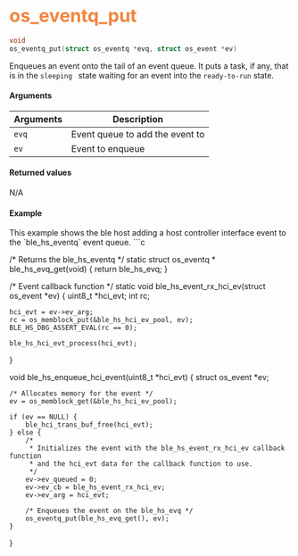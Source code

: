## <font color="#F2853F" style="font-size:24pt"> os_eventq_put</font>

```c
void
os_eventq_put(struct os_eventq *evq, struct os_event *ev)
```

Enqueues an event onto the tail of an event queue.  It puts a task, if any, that is in the `sleeping ` state waiting for an event into the `ready-to-run` state.


#### Arguments

| Arguments | Description |
|-----------|-------------|
| `evq` |  Event queue to add the event to |
| `ev` |  Event to enqueue |


#### Returned values

N/A

#### Example

<Add text to set up the context for the example here>
This example shows the ble host adding a host controller interface event to the `ble_hs_eventq` event queue.
```c

/* Returns the ble_hs_eventq */
static struct os_eventq *
ble_hs_evq_get(void)
{
    return ble_hs_evq;
}

/* Event callback function */
static void
ble_hs_event_rx_hci_ev(struct os_event *ev)
{
    uint8_t *hci_evt;
    int rc;

    hci_evt = ev->ev_arg;
    rc = os_memblock_put(&ble_hs_hci_ev_pool, ev);
    BLE_HS_DBG_ASSERT_EVAL(rc == 0);

    ble_hs_hci_evt_process(hci_evt);
}

void
ble_hs_enqueue_hci_event(uint8_t *hci_evt)
{
    struct os_event *ev;

    /* Allocates memory for the event */
    ev = os_memblock_get(&ble_hs_hci_ev_pool);

    if (ev == NULL) {
        ble_hci_trans_buf_free(hci_evt);
    } else {
        /* 
         * Initializes the event with the ble_hs_event_rx_hci_ev callback function 
         * and the hci_evt data for the callback function to use. 
         */ 
        ev->ev_queued = 0;
        ev->ev_cb = ble_hs_event_rx_hci_ev;
        ev->ev_arg = hci_evt;

        /* Enqueues the event on the ble_hs_evq */
        os_eventq_put(ble_hs_evq_get(), ev);
    }
}
```

